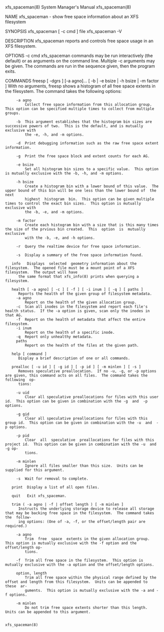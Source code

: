 xfs_spaceman(8)							    System Manager's Manual						       xfs_spaceman(8)

NAME
       xfs_spaceman - show free space information about an XFS filesystem

SYNOPSIS
       xfs_spaceman [ -c cmd ] file
       xfs_spaceman -V

DESCRIPTION
       xfs_spaceman reports and controls free space usage in an XFS filesystem.

OPTIONS
       -c cmd	 xfs_spaceman  commands	 may  be  run interactively (the default) or as arguments on the command line. Multiple -c arguments may be given. The
		 commands are run in the sequence given, then the program exits.

COMMANDS
       freesp [ -dgrs ] [-a agno]... [ -b | -e bsize | -h bsize | -m factor ]
	      With no arguments, freesp shows a histogram of all free space extents in the filesystem.	The command takes the following options:

		 -a agno
		     Collect free space information from this allocation group.	 This option can be specified multiple times to collect from multiple groups.

		 -b  This argument establishes that the histogram bin sizes are successive powers of two.  This is the default, and is mutually exclusive with
		     the -e, -h, and -m options.

		 -d  Print debugging information such as the raw free space extent information.

		 -g  Print the free space block and extent counts for each AG.

		 -e bsize
		     Set all histogram bin sizes to a specific value.  This option is mutually exclusive with the -b, -h, and -m options.

		 -h bsize
		     Create a histogram bin with a lower bound of this value.  The upper bound of this bin will be one less than the lower bound of  the  next
		     highest  histogram	 bin.  This option can be given multiple times to control the exact bin sizes.	This option is mutually exclusive with
		     the -b, -e, and -m options.

		 -m factor
		     Create each histogram bin with a size that is this many times the size of the prvious bin created.	 This  option  is  mutually  exclusive
		     with the -b, -e, and -h options.

		 -r  Query the realtime device for free space information.

		 -s  Display a summary of the free space information found.

       info   Displays	selected  geometry information about the filesystem.  The opened file must be a mount point of a XFS filesystem.  The output will have
	      the same format that xfs_info(8) prints when querying a filesystem.

       health [ -a agno] [ -c ] [ -f ] [ -i inum ] [ -q ] [ paths ]
	      Reports the health of the given group of filesystem metadata.
		 -a agno
		     Report on the health of the given allocation group.
		 -c  Scan all inodes in the filesystem and report each file's health status.  If the -a option is given, scan only the inodes in that AG.
		 -f  Report on the health of metadata that affect the entire filesystem.
		 -i inum
		     Report on the health of a specific inode.
		 -q  Report only unhealthy metadata.
		 paths
		     Report on the health of the files at the given path.

       help [ command ]
	      Display a brief description of one or all commands.

       prealloc [ -u id ] [ -g id ] [ -p id ] [ -m minlen ] [ -s ]
	      Removes speculative preallocation.  If no -u, -g, or -p options are given, this command acts on all files.  The command takes the following  op‐
	      tions:

		 -u uid
		     Clear all speculative preallocations for files with this user id.	This option can be given in combination with the -g  and  -p options.

		 -g gid
		     Clear all speculative preallocations for files with this group id.	 This option can be given in combination with the -u  and  -p options.

		 -p pid
		     Clear  all	 speculative  preallocations for files with this project id.  This option can be given in combination with the -u  and	-g op‐
		     tions.

		 -m minlen
		     Ignore all files smaller than this size.  Units can be supplied for this argument.

		 -s  Wait for removal to complete.

       print  Display a list of all open files.

       quit   Exit xfs_spaceman.

       trim ( -a agno | -f | offset length ) [ -m minlen ]
	      Instructs the underlying storage device to release all storage that may be backing free space in the filesystem.	The command takes the  follow‐
	      ing options: (One of -a, -f, or the offset/length pair are required.)

		 -a agno
		     Trim  free	 space	extents in the given allocation group.	This option is mutually exclusive with the -f option and the offset/length op‐
		     tions.

		 -f  Trim all free space in the filesystem.  This option is mutually exclusive with the -a option and the offset/length options.

		 option, length
		     Trim all free space within the physical range defined by the offset and length from this filesystem.  Units can be appended to these  ar‐
		     guments.  This option is mutually exclusive with the -a and -f options.

		 -m minlen
		     Do not trim free space extents shorter than this length.  Units can be appended to this argument.

																	       xfs_spaceman(8)
